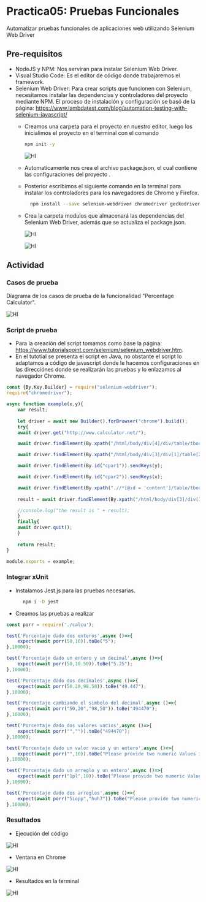 # Practica05: Pruebas Funcionales
Automatizar pruebas funcionales de aplicaciones web utilizando Selenium Web Driver

## Pre-requisitos
+ NodeJS y NPM: Nos serviran para instalar Selenium Web Driver. 
+ Visual Studio Code: Es el editor de código donde trabajaremos el framework.
+ Selenium Web Driver: Para crear scripts que funcionen con Selenium, necesitamos instalar las dependencias y controladores del proyecto mediante NPM.
  El proceso de instalación y configuración se basó de la página: https://www.lambdatest.com/blog/automation-testing-with-selenium-javascript/
  + Creamos una carpeta para el proyecto en nuestro editor, luego los inicialimos el proyecto en el terminal con el comando
      ```bash
      npm init -y
      ```
      
    ![HI](https://github.com/ImaMos01/IS_II_Practica05/blob/main/imagenes/jason.png)
      
  + Automaticamente nos crea el archivo package.json, el cual contiene las configuraciones del proyecto .
  + Posterior escribimos el siguiente comando en la terminal para instalar los controladores para los navegadores de Chrome y Firefox.
      ```bash
        npm install --save selenium-webdriver chromedriver geckodriver
      ```
  + Crea la carpeta modulos que almacenará las dependencias del Selenium Web Driver, además que se actualiza el package.json.

    ![HI](https://github.com/ImaMos01/IS_II_Practica05/blob/main/imagenes/selenium.png)

    ![HI](https://github.com/ImaMos01/IS_II_Practica05/blob/main/imagenes/actualizado.png)

## Actividad
### Casos de prueba
Diagrama de los casos de prueba de la funcionalidad "Percentage Calculator".

![HI](https://github.com/ImaMos01/IS_II_Practica05/blob/main/imagenes/casosPruebas.png)

### Script de prueba
+ Para la creación del script tomamos como base la página: https://www.tutorialspoint.com/selenium/selenium_webdriver.htm.
+ En el tutotial se presenta el script en Java, no obstante el script lo adaptamos a código de javascript donde le hacemos configuraciones en las direcciónes donde se realizarán las pruebas y lo enlazamos al navegador Chrome.
      
```js
const {By,Key,Builder} = require("selenium-webdriver");
require("chromedriver");

async function example(x,y){
    var result;
 
    let driver = await new Builder().forBrowser("chrome").build();
    try{
    await driver.get("http://www.calculator.net/");

    await driver.findElement(By.xpath("/html/body/div[4]/div/table/tbody/tr/td[3]/div[2]/a")).click();

    await driver.findElement(By.xpath("/html/body/div[3]/div[1]/table[2]/tbody/tr/td/div[3]/a")).click();

    await driver.findElement(By.id("cpar1")).sendKeys(y);

    await driver.findElement(By.id("cpar2")).sendKeys(x);

    await driver.findElement(By.xpath(".//*[@id = 'content']/table/tbody/tr[2]/td/input[2]")).click();
 
    result = await driver.findElement(By.xpath("/html/body/div[3]/div[1]/p[2]/font/b")).getText();

    //console.log("the result is " + result);
    }
    finally{
    await driver.quit();
    }
    
    return result;
}

module.exports = example; 
```

### Integrar xUnit
+ Instalamos Jest.js para las pruebas necesarias.

```bash
      npm i -D jest
```
+ Creamos las pruebas a realizar

```js
const porr = require('./calcu');

test('Porcentaje dado dos enteros',async ()=>{
    expect(await porr(50,10)).toBe("5");
},10000);

test('Porcentaje dado un entero y un decimal',async ()=>{
    expect(await porr(50,10.50)).toBe("5.25");
},10000);

test('Porcentaje dado dos decimales',async ()=>{
    expect(await porr(50.20,98.50)).toBe("49.447");
},10000);

test('Porcentaje cambiando el simbolo del decimal',async ()=>{
    expect(await porr("50,20","98,50")).toBe("494470");
},10000);

test('Porcentaje dado dos valores vacios',async ()=>{
    expect(await porr("","")).toBe("494470");
},10000);

test('Porcentaje dado un valor vacio y un entero',async ()=>{
    expect(await porr("",10)).toBe("Please provide two numeric Values in any field below");
},10000);

test('Porcentaje dado un arreglo y un entero',async ()=>{
    expect(await porr("1pl",10)).toBe("Please provide two numeric Values in any field below");
},10000);

test('Porcentaje dado dos arreglos',async ()=>{
    expect(await porr("5iopp","huh7")).toBe("Please provide two numeric Values in any field below");
},10000);
```

### Resultados
+ Ejecución del código

![HI](https://github.com/ImaMos01/IS_II_Practica05/blob/main/imagenes/test.png)

+ Ventana en Chrome

![HI](https://github.com/ImaMos01/IS_II_Practica05/blob/main/imagenes/pagina.png)

+ Resultados en la terminal

![HI](https://github.com/ImaMos01/IS_II_Practica05/blob/main/imagenes/resultado.png)
